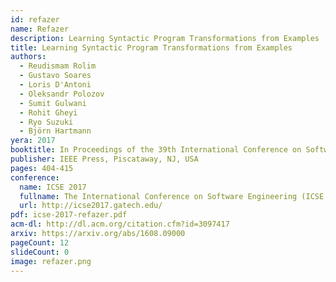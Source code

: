 ```yaml
---
id: refazer
name: Refazer
description: Learning Syntactic Program Transformations from Examples
title: Learning Syntactic Program Transformations from Examples
authors:
  - Reudismam Rolim
  - Gustavo Soares
  - Loris D'Antoni
  - Oleksandr Polozov
  - Sumit Gulwani
  - Rohit Gheyi
  - Ryo Suzuki
  - Björn Hartmann
yera: 2017
booktitle: In Proceedings of the 39th International Conference on Software Engineering (ICSE '17)
publisher: IEEE Press, Piscataway, NJ, USA
pages: 404-415
conference:
  name: ICSE 2017
  fullname: The International Conference on Software Engineering (ICSE 2017)
  url: http://icse2017.gatech.edu/
pdf: icse-2017-refazer.pdf
acm-dl: http://dl.acm.org/citation.cfm?id=3097417
arxiv: https://arxiv.org/abs/1608.09000
pageCount: 12
slideCount: 0
image: refazer.png
---
```


